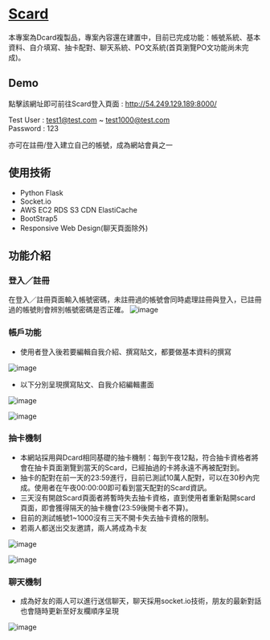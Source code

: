 # [Scard](http://54.249.129.189:8000/)

本專案為Dcard複製品，專案內容還在建置中，目前已完成功能：帳號系統、基本資料、自介填寫、抽卡配對、聊天系統、PO文系統(首頁瀏覽PO文功能尚未完成)。
## Demo
點擊該網址即可前往Scard登入頁面 : http://54.249.129.189:8000/

Test User : test1@test.com ~ test1000@test.com</br>
Password : 123

亦可在註冊/登入建立自己的帳號，成為網站會員之一

## 使用技術
* Python Flask
* Socket.io
* AWS EC2 RDS S3 CDN ElastiCache
* BootStrap5
* Responsive Web Design(聊天頁面除外)

## 功能介紹

### 登入／註冊

在登入／註冊頁面輸入帳號密碼，未註冊過的帳號會同時處理註冊與登入，已註冊過的帳號則會辨別帳號密碼是否正確。
![image](https://user-images.githubusercontent.com/73434165/122114542-fd2c1a00-ce55-11eb-97f5-127ec0f9d879.png)


### 帳戶功能

* 使用者登入後若要編輯自我介紹、撰寫貼文，都要做基本資料的撰寫

![image](https://user-images.githubusercontent.com/73434165/122115016-88a5ab00-ce56-11eb-869c-18ca4d5e6ec1.png)

* 以下分別呈現撰寫貼文、自我介紹編輯畫面
  
![image](https://user-images.githubusercontent.com/73434165/122115355-f6ea6d80-ce56-11eb-8bd1-3bec00ea3866.png)

![image](https://user-images.githubusercontent.com/73434165/122115394-04075c80-ce57-11eb-90f0-7ff80f0ed7b0.png)

### 抽卡機制  

* 本網站採用與Dcard相同基礎的抽卡機制：每到午夜12點，符合抽卡資格者將會在抽卡頁面瀏覽到當天的Scard，已經抽過的卡將永遠不再被配對到。
* 抽卡的配對在前一天的23:59進行，目前已測試10萬人配對，可以在30秒內完成。使用者在午夜00:00:00即可看到當天配對的Scard資訊。
* 三天沒有開啟Scard頁面者將暫時失去抽卡資格，直到使用者重新點開scard頁面，即會獲得隔天的抽卡機會(23:59後開卡者不算)。
* 目前的測試帳號1~1000沒有三天不開卡失去抽卡資格的限制。
* 若兩人都送出交友邀請，兩人將成為卡友

![image](https://user-images.githubusercontent.com/73434165/122116836-ae33b400-ce58-11eb-90dd-b086f1c16093.png)

![image](https://user-images.githubusercontent.com/73434165/122117004-e63af700-ce58-11eb-97b0-56fc8a9ceae2.png)

### 聊天機制

* 成為好友的兩人可以進行送信聊天，聊天採用socket.io技術，朋友的最新對話也會隨時更新至好友欄順序呈現

![image](https://user-images.githubusercontent.com/73434165/122117614-a58fad80-ce59-11eb-89b8-86ec7923084f.png)
